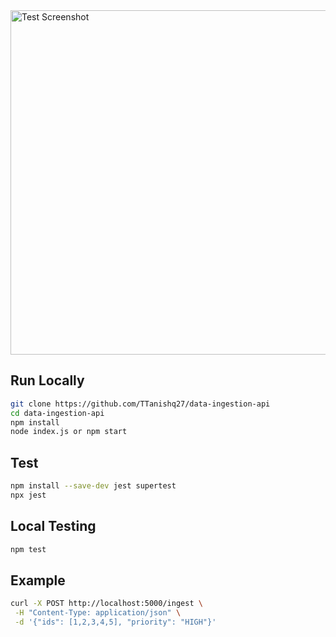 <img width="551" alt="Test Screenshot" src="https://github.com/user-attachments/assets/d73275b3-54a4-4e1f-9612-b335d2d12346" />





## Run Locally
```bash
git clone https://github.com/TTanishq27/data-ingestion-api
cd data-ingestion-api
npm install
node index.js or npm start
```

## Test
```bash
npm install --save-dev jest supertest
npx jest
```

## Local Testing
```bash
npm test
```

## Example
```bash
curl -X POST http://localhost:5000/ingest \
 -H "Content-Type: application/json" \
 -d '{"ids": [1,2,3,4,5], "priority": "HIGH"}'
